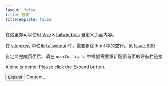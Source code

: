 ```yaml
---
layout: false
title: 官网
titleTemplate: false
---
```

<script setup>
  import { onMounted, ref } from 'vue'

  onMounted(() => {
  })
</script>
<style lang="scss">
  .home {
    .content {
      @apply font-bold text-2xl;

      a {
        @apply text-blue-700;
      }
    }
  }
</style>

<div class="home container w-3/4 m-auto mt-6 flex flex-col justify-center">
  <p class="content">
    在这里你可以使用 <a href="https://vitepress.vuejs.org/guide/using-vue.html" target="_blank">Vue</a> & <a href="https://tailwindcss.com/docs/installation" target="_blank">tailwindcss</a> 自定义页面内容。
  </p>

  <p class="content">在 <a href="https://vitepress.vuejs.org/" target="_blank">vitepress</a> 中使用 <a href="https://tailwindui.com/" target="_blank">tailwindui</a> 时，需要移除 html 中的空行。见 <a href="https://github.com/vuejs/vitepress/issues/939" target="_blank">Issue 939</a></p>
  <p class="content">自定义完成页面后，请在 <code>userConfig.ts</code> 中根据需要重新配置首页的导航栏链接</p>

  <p>Alpine js demo: Please click the Expand button.</p>
  <div x-data="{ open: false }">
      <button x-on:click="open = !open">Expand</button>
      <span x-show="open">
        Content...
      </span>
  </div>
</div>
